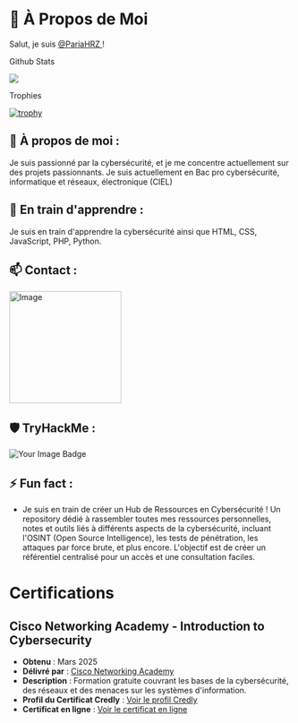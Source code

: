 # 👤 À Propos de Moi

Salut, je suis <a href="https://discordapp.com/users/633695329841184788">
    @PariaHRZ
</a>!

Github Stats

<picture>
  <source
    srcset="https://github-readme-stats.vercel.app/api?username=PariaHRZ&show_icons=true&theme=dark"
    media="(prefers-color-scheme: dark)"
  />
  <source
    srcset="https://github-readme-stats.vercel.app/api?username=PariaHRZ&show_icons=true"
    media="(prefers-color-scheme: dark), (prefers-color-scheme: no-preference)"
  />
  <img src="https://github-readme-stats.vercel.app/api?username=PariaHRZ&show_icons=true" />
</picture>

Trophies

[![trophy](https://github-profile-trophy.vercel.app/?username=PariaHRZ&theme=discord)](https://github.com/ryo-ma/github-profile-trophy)

## 🌟 À propos de moi :

Je suis passionné par la cybersécurité, et je me concentre actuellement sur des projets passionnants.
Je suis actuellement en Bac pro cybersécurité, informatique et réseaux, électronique (CIEL)

## 📘 En train d'apprendre :

Je suis en train d'apprendre la cybersécurité ainsi que HTML, CSS, JavaScript, PHP, Python.

## 📫 Contact :

<a href="https://discordapp.com/users/633695329841184788">
    <img src="https://github.com/PariaHRZ/PariaHRZ/assets/167918126/c082e65d-713e-4d31-be0a-f32e64b4a50c" alt="Image" width="200"/>
</a>


## 🛡️ TryHackMe :

<img src="https://tryhackme-badges.s3.amazonaws.com/PariaHRZ.png" alt="Your Image Badge" />

## ⚡ Fun fact :

- Je suis en train de créer un Hub de Ressources en Cybersécurité ! Un repository dédié à rassembler toutes mes ressources personnelles, notes et outils liés à différents aspects de la cybersécurité, incluant l'OSINT (Open Source Intelligence), les tests de pénétration, les attaques par force brute, et plus encore. L'objectif est de créer un référentiel centralisé pour un accès et une consultation faciles.

# Certifications

## Cisco Networking Academy - Introduction to Cybersecurity
- **Obtenu** : Mars 2025
- **Délivré par** : [Cisco Networking Academy](https://www.netacad.com)
- **Description** : Formation gratuite couvrant les bases de la cybersécurité, des réseaux et des menaces sur les systèmes d'information.
- **Profil du Certificat Credly** : [Voir le profil Credly](https://www.credly.com/badges/a13c4fd0-fc4c-4af7-8011-dd38bcd18077/public_url)
- **Certificat en ligne** : [Voir le certificat en ligne](https://raw.githubusercontent.com/PariaHRZ/PariaHRZ/refs/heads/main/ciscoyIntroductionToCybersecurity.png)
